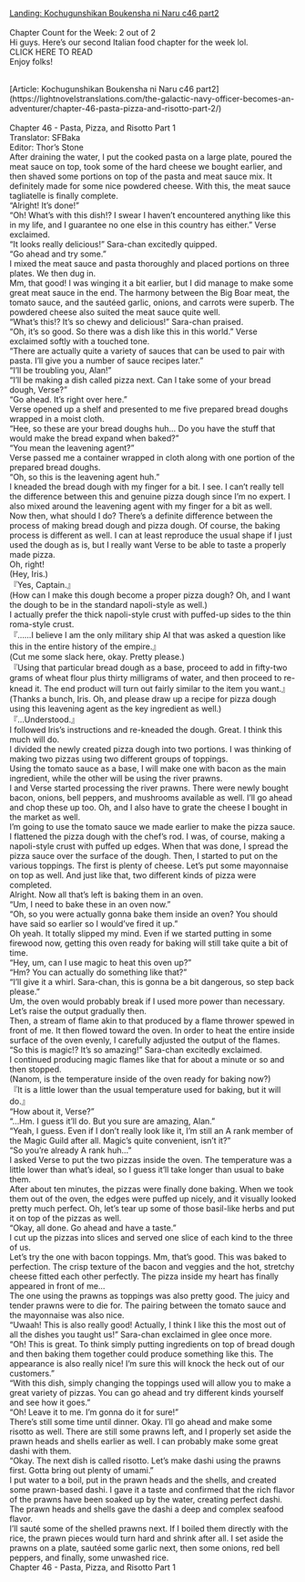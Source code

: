 [Landing: Kochugunshikan Boukensha ni Naru c46 part2](https://lightnovelstranslations.com/galactic-navy-officer-chapter-46-part-2/)
<br/><br/>
Chapter Count for the Week: 2 out of 2<br/>
Hi guys. Here’s our second Italian food chapter for the week lol.  <br/>
CLICK HERE TO READ<br/>
Enjoy folks!<br/>

<br/>
[Article: Kochugunshikan Boukensha ni Naru c46 part2](https://lightnovelstranslations.com/the-galactic-navy-officer-becomes-an-adventurer/chapter-46-pasta-pizza-and-risotto-part-2/)
<br/><br/>
Chapter 46 - Pasta, Pizza, and Risotto Part 1<br/>
                                      Translator: SFBaka                                              <br/>
                                      Editor: Thor’s Stone                                              <br/>
After draining the water, I put the cooked pasta on a large plate, poured the meat sauce on top, took some of the hard cheese we bought earlier, and then shaved some portions on top of the pasta and meat sauce mix. It definitely made for some nice powdered cheese. With this, the meat sauce tagliatelle is finally complete.<br/>
“Alright! It’s done!”<br/>
“Oh! What’s with this dish!? I swear I haven’t encountered anything like this in my life, and I guarantee no one else in this country has either.” Verse exclaimed.<br/>
“It looks really delicious!” Sara-chan excitedly quipped.<br/>
“Go ahead and try some.”<br/>
I mixed the meat sauce and pasta thoroughly and placed portions on three plates. We then dug in.<br/>
Mm, that good! I was winging it a bit earlier, but I did manage to make some great meat sauce in the end. The harmony between the Big Boar meat, the tomato sauce, and the sautéed garlic, onions, and carrots were superb. The powdered cheese also suited the meat sauce quite well.<br/>
“What’s this!? It’s so chewy and delicious!” Sara-chan praised.<br/>
“Oh, it’s so good. So there was a dish like this in this world.” Verse exclaimed softly with a touched tone.<br/>
“There are actually quite a variety of sauces that can be used to pair with pasta. I’ll give you a number of sauce recipes later.”<br/>
“I’ll be troubling you, Alan!”<br/>
“I’ll be making a dish called pizza next. Can I take some of your bread dough, Verse?”<br/>
“Go ahead. It’s right over here.”<br/>
Verse opened up a shelf and presented to me five prepared bread doughs wrapped in a moist cloth.<br/>
“Hee, so these are your bread doughs huh… Do you have the stuff that would make the bread expand when baked?”<br/>
“You mean the leavening agent?”<br/>
Verse passed me a container wrapped in cloth along with one portion of the prepared bread doughs.<br/>
“Oh, so this is the leavening agent huh.”<br/>
I kneaded the bread dough with my finger for a bit. I see. I can’t really tell the difference between this and genuine pizza dough since I’m no expert. I also mixed around the leavening agent with my finger for a bit as well.<br/>
Now then, what should I do? There’s a definite difference between the process of making bread dough and pizza dough. Of course, the baking process is different as well. I can at least reproduce the usual shape if I just used the dough as is, but I really want Verse to be able to taste a properly made pizza.<br/>
Oh, right!<br/>
(Hey, Iris.)<br/>
『Yes, Captain.』<br/>
(How can I make this dough become a proper pizza dough? Oh, and I want the dough to be in the standard napoli-style as well.)<br/>
I actually prefer the thick napoli-style crust with puffed-up sides to the thin roma-style crust.<br/>
『……I believe I am the only military ship AI that was asked a question like this in the entire history of the empire.』<br/>
(Cut me some slack here, okay. Pretty please.)<br/>
『Using that particular bread dough as a base, proceed to add in fifty-two grams of wheat flour plus thirty milligrams of water, and then proceed to re-knead it. The end product will turn out fairly similar to the item you want.』<br/>
(Thanks a bunch, Iris. Oh, and please draw up a recipe for pizza dough using this leavening agent as the key ingredient as well.)<br/>
『…Understood.』<br/>
I followed Iris’s instructions and re-kneaded the dough. Great. I think this much will do.<br/>
I divided the newly created pizza dough into two portions. I was thinking of making two pizzas using two different groups of toppings.<br/>
Using the tomato sauce as a base, I will make one with bacon as the main ingredient, while the other will be using the river prawns.<br/>
I and Verse started processing the river prawns. There were newly bought bacon, onions, bell peppers, and mushrooms available as well. I’ll go ahead and chop these up too. Oh, and I also have to grate the cheese I bought in the market as well.<br/>
I’m going to use the tomato sauce we made earlier to make the pizza sauce.<br/>
I flattened the pizza dough with the chef’s rod. I was, of course, making a napoli-style crust with puffed up edges.   When that was done, I spread the pizza sauce over the surface of the dough. Then, I started to put on the various toppings. The first is plenty of cheese. Let’s put some mayonnaise on top as well. And just like that, two different kinds of pizza were completed.<br/>
Alright. Now all that’s left is baking them in an oven.<br/>
“Um, I need to bake these in an oven now.”<br/>
“Oh, so you were actually gonna bake them inside an oven? You should have said so earlier so I would’ve fired it up.”<br/>
Oh yeah. It totally slipped my mind. Even if we started putting in some firewood now, getting this oven ready for baking will still take quite a bit of time.<br/>
“Hey, um, can I use magic to heat this oven up?”<br/>
“Hm? You can actually do something like that?”<br/>
“I’ll give it a whirl. Sara-chan, this is gonna be a bit dangerous, so step back please.”<br/>
Um, the oven would probably break if I used more power than necessary. Let’s raise the output gradually then.<br/>
Then, a stream of flame akin to that produced by a flame thrower spewed in front of me. It then flowed toward the oven. In order to heat the entire inside surface of the oven evenly, I carefully adjusted the output of the flames.<br/>
“So this is magic!? It’s so amazing!” Sara-chan excitedly exclaimed.<br/>
I continued producing magic flames like that for about a minute or so and then stopped.<br/>
(Nanom, is the temperature inside of the oven ready for baking now?)<br/>
『It is a little lower than the usual temperature used for baking, but it will do.』<br/>
“How about it, Verse?”<br/>
“…Hm. I guess it’ll do. But you sure are amazing, Alan.”<br/>
“Yeah, I guess. Even if I don’t really look like it, I’m still an A rank member of the Magic Guild after all. Magic’s quite convenient, isn’t it?”<br/>
“So you’re already A rank huh…”<br/>
I asked Verse to put the two pizzas inside the oven. The temperature was a little lower than what’s ideal, so I guess it’ll take longer than usual to bake them.<br/>
After about ten minutes, the pizzas were finally done baking. When we took them out of the oven, the edges were puffed up nicely, and it visually looked pretty much perfect. Oh, let’s tear up some of those basil-like herbs and put it on top of the pizzas as well.<br/>
“Okay, all done. Go ahead and have a taste.”<br/>
I cut up the pizzas into slices and served one slice of each kind to the three of us.<br/>
Let’s try the one with bacon toppings. Mm, that’s good. This was baked to perfection. The crisp texture of the bacon and veggies and the hot, stretchy cheese fitted each other perfectly. The pizza inside my heart has finally appeared in front of me…<br/>
The one using the prawns as toppings was also pretty good. The juicy and tender prawns were to die for. The pairing between the tomato sauce and the mayonnaise was also nice.<br/>
“Uwaah! This is also really good! Actually, I think I like this the most out of all the dishes you taught us!” Sara-chan exclaimed in glee once more.<br/>
“Oh! This is great. To think simply putting ingredients on top of bread dough and then baking them together could produce something like this. The appearance is also really nice! I’m sure this will knock the heck out of our customers.”<br/>
“With this dish, simply changing the toppings used will allow you to make a great variety of pizzas. You can go ahead and try different kinds yourself and see how it goes.”<br/>
“Oh! Leave it to me. I’m gonna do it for sure!”<br/>
There’s still some time until dinner. Okay. I’ll go ahead and make some risotto as well. There are still some prawns left, and I properly set aside the prawn heads and shells earlier as well. I can probably make some great dashi with them.<br/>
“Okay. The next dish is called risotto. Let’s make dashi using the prawns first. Gotta bring out plenty of umami.”<br/>
I put water to a boil, put in the prawn heads and the shells, and created some prawn-based dashi. I gave it a taste and confirmed that the rich flavor of the prawns have been soaked up by the water, creating perfect dashi. The prawn heads and shells gave the dashi a deep and complex seafood flavor.<br/>
I’ll sauté some of the shelled prawns next. If I boiled them directly with the rice, the prawn pieces would turn hard and shrink after all. I set aside the prawns on a plate, sautéed some garlic next, then some onions, red bell peppers, and finally, some unwashed rice.<br/>
Chapter 46 - Pasta, Pizza, and Risotto Part 1<br/>

